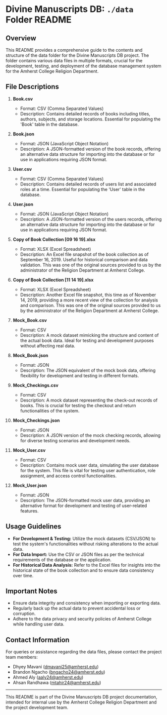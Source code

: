 # Divine Manuscripts DB: `./data` Folder README

## Overview
This README provides a comprehensive guide to the contents and structure of the data folder for the Divine Manuscripts DB project. The folder contains various data files in multiple formats, crucial for the development, testing, and deployment of the database management system for the Amherst College Religion Department.

## File Descriptions

1. **Book.csv**
   - Format: CSV (Comma Separated Values)
   - Description: Contains detailed records of books including titles, authors, subjects, and storage locations. Essential for populating the 'Book' table in the database.

2. **Book.json**
   - Format: JSON (JavaScript Object Notation)
   - Description: A JSON-formatted version of the book records, offering an alternative data structure for importing into the database or for use in applications requiring JSON format.

3. **User.csv**
   - Format: CSV (Comma Separated Values)
   - Description: Contains detailed records of users list and associated roles at a time. Essential for populating the 'User' table in the database.

4. **User.json**
   - Format: JSON (JavaScript Object Notation)
   - Description: A JSON-formatted version of the users records, offering an alternative data structure for importing into the database or for use in applications requiring JSON format.

3. **Copy of Book Collection [09 16 19].xlsx**
   - Format: XLSX (Excel Spreadsheet)
   - Description: An Excel file snapshot of the book collection as of September 16, 2019. Useful for historical comparison and data validation. This was one of the original sources provided to us by the administrator of the Religion Department at Amherst College.

4. **Copy of Book Collection [11 14 19].xlsx**
   - Format: XLSX (Excel Spreadsheet)
   - Description: Another Excel file snapshot, this time as of November 14, 2019, providing a more recent view of the collection for analysis and comparison.  This was one of the original sources provided to us by the administrator of the Religion Department at Amherst College.

5. **Mock_Book.csv**
   - Format: CSV
   - Description: A mock dataset mimicking the structure and content of the actual book data. Ideal for testing and development purposes without affecting real data.

6. **Mock_Book.json**
   - Format: JSON
   - Description: The JSON equivalent of the mock book data, offering flexibility for development and testing in different formats.

7. **Mock_Checkings.csv**
   - Format: CSV
   - Description: A mock dataset representing the check-out records of books. This is crucial for testing the checkout and return functionalities of the system.

8. **Mock_Checkings.json**
   - Format: JSON
   - Description: A JSON version of the mock checking records, allowing for diverse testing scenarios and development needs.

9. **Mock_User.csv**
   - Format: CSV
   - Description: Contains mock user data, simulating the user database for the system. This file is vital for testing user authentication, role assignment, and access control functionalities.

10. **Mock_User.json**
    - Format: JSON
    - Description: The JSON-formatted mock user data, providing an alternative format for development and testing of user-related features.

## Usage Guidelines
- **For Development & Testing:** Utilize the mock datasets (CSV/JSON) to test the system's functionalities without risking alterations to the actual data.
- **For Data Import:** Use the CSV or JSON files as per the technical requirements of the database or the application.
- **For Historical Data Analysis:** Refer to the Excel files for insights into the historical state of the book collection and to ensure data consistency over time.

## Important Notes
- Ensure data integrity and consistency when importing or exporting data.
- Regularly back up the actual data to prevent accidental loss or corruption.
- Adhere to the data privacy and security policies of Amherst College while handling user data.

## Contact Information
For queries or assistance regarding the data files, please contact the project team members:
- Dhyey Mavani (dmavani25@amherst.edu)
- Brandon Ngacho (bngacho24@amherst.edu)
- Ahmed Aly (aaly24@amherst.edu)
- Ahsan Randhawa (mtahir24@amherst.edu)

---

This README is part of the Divine Manuscripts DB project documentation, intended for internal use by the Amherst College Religion Department and the project development team.
